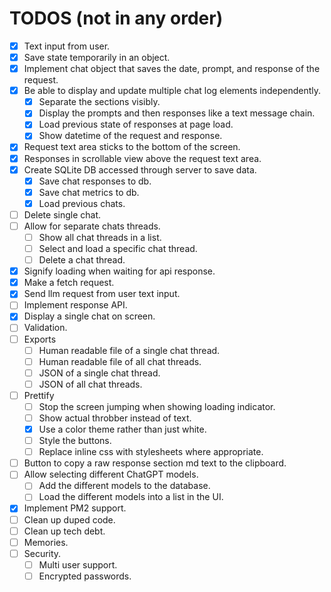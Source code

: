 # TODOS (not in any order)
- [x] Text input from user.
- [x] Save state temporarily in an object.
- [x] Implement chat object that saves the date, prompt, and response of the request.
- [x] Be able to display and update multiple chat log elements independently.
  - [x] Separate the sections visibly.
  - [x] Display the prompts and then responses like a text message chain.
  - [x] Load previous state of responses at page load.
  - [x] Show datetime of the request and response.
- [x] Request text area sticks to the bottom of the screen.
- [x] Responses in scrollable view above the request text area.
- [x] Create SQLite DB accessed through server to save data.
  - [x] Save chat responses to db.
  - [x] Save chat metrics to db.
  - [x] Load previous chats.
- [ ] Delete single chat.
- [ ] Allow for separate chats threads.
  - [ ] Show all chat threads in a list.
  - [ ] Select and load a specific chat thread.
  - [ ] Delete a chat thread.
- [x] Signify loading when waiting for api response.
- [x] Make a fetch request.
- [x] Send llm request from user text input.
- [ ] Implement response API.
- [x] Display a single chat on screen.
- [ ] Validation.
- [ ] Exports
  - [ ] Human readable file of a single chat thread.
  - [ ] Human readable file of all chat threads.
  - [ ] JSON of a single chat thread.
  - [ ] JSON of all chat threads.
- [ ] Prettify
  - [ ] Stop the screen jumping when showing loading indicator.
  - [ ] Show actual throbber instead of text.
  - [x] Use a color theme rather than just white.
  - [ ] Style the buttons.
  - [ ] Replace inline css with stylesheets where appropriate.
- [ ] Button to copy a raw response section md text to the clipboard.
- [ ] Allow selecting different ChatGPT models.
  - [ ] Add the different models to the database.
  - [ ] Load the different models into a list in the UI.
- [x] Implement PM2 support.
- [ ] Clean up duped code.
- [ ] Clean up tech debt.
- [ ] Memories.
- [ ] Security.
  - [ ] Multi user support.
  - [ ] Encrypted passwords.